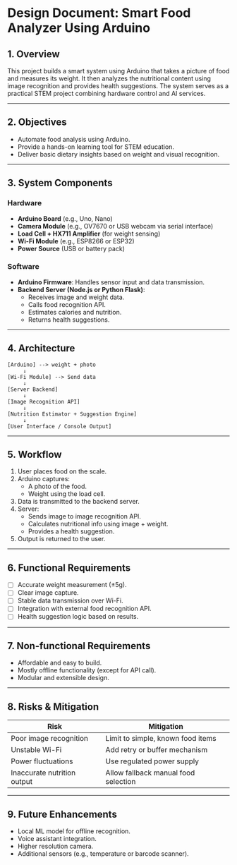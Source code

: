 # Design Document: Smart Food Analyzer Using Arduino

## 1. Overview
This project builds a smart system using Arduino that takes a picture of food and measures its weight. It then analyzes the nutritional content using image recognition and provides health suggestions. The system serves as a practical STEM project combining hardware control and AI services.

---

## 2. Objectives
- Automate food analysis using Arduino.
- Provide a hands-on learning tool for STEM education.
- Deliver basic dietary insights based on weight and visual recognition.

---

## 3. System Components

### Hardware
- **Arduino Board** (e.g., Uno, Nano)
- **Camera Module** (e.g., OV7670 or USB webcam via serial interface)
- **Load Cell + HX711 Amplifier** (for weight sensing)
- **Wi-Fi Module** (e.g., ESP8266 or ESP32)
- **Power Source** (USB or battery pack)

### Software
- **Arduino Firmware**: Handles sensor input and data transmission.
- **Backend Server (Node.js or Python Flask)**:
  - Receives image and weight data.
  - Calls food recognition API.
  - Estimates calories and nutrition.
  - Returns health suggestions.

---

## 4. Architecture
```
[Arduino] --> weight + photo
     ↓
[Wi-Fi Module] --> Send data
     ↓
[Server Backend]
     ↓
[Image Recognition API]
     ↓
[Nutrition Estimator + Suggestion Engine]
     ↓
[User Interface / Console Output]
```
---

## 5. Workflow

1. User places food on the scale.
2. Arduino captures:
   * A photo of the food.
   * Weight using the load cell.
3. Data is transmitted to the backend server.
4. Server:
   * Sends image to image recognition API.
   * Calculates nutritional info using image + weight.
   * Provides a health suggestion.
5. Output is returned to the user.

---

## 6. Functional Requirements

* [ ] Accurate weight measurement (±5g).
* [ ] Clear image capture.
* [ ] Stable data transmission over Wi-Fi.
* [ ] Integration with external food recognition API.
* [ ] Health suggestion logic based on results.

---

## 7. Non-functional Requirements

* Affordable and easy to build.
* Mostly offline functionality (except for API call).
* Modular and extensible design.

---

## 8. Risks & Mitigation

| Risk                        | Mitigation                           |
| --------------------------- | ------------------------------------ |
| Poor image recognition      | Limit to simple, known food items    |
| Unstable Wi-Fi              | Add retry or buffer mechanism        |
| Power fluctuations          | Use regulated power supply           |
| Inaccurate nutrition output | Allow fallback manual food selection |

---

## 9. Future Enhancements

* Local ML model for offline recognition.
* Voice assistant integration.
* Higher resolution camera.
* Additional sensors (e.g., temperature or barcode scanner).
